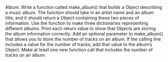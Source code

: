 Album: Write a function called make_album() that builds a Object describing a music album. The function should take in an artist name and an album title, and it should return a Object containing these two pieces of information. Use the function to make three dictionaries representing different albums. Print each return value to show that Objects are storing the album information correctly. Add an optional parameter to make_album() that allows you to store the number of tracks on an album. If the calling line includes a value for the number of tracks, add that value to the album’s Object. Make at least one new function call that includes the number of tracks on an album.